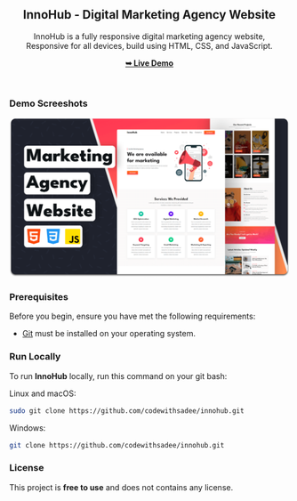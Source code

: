 <div align="center">
  
  

  <br />
  <br />

  <h2 align="center">InnoHub - Digital Marketing Agency Website</h2>

  InnoHub is a fully responsive digital marketing agency website, <br />Responsive for all devices, build using HTML, CSS, and JavaScript.

  <a href="https://codewithsadee.github.io/innohub/"><strong>➥ Live Demo</strong></a>

</div>

<br />

### Demo Screeshots

![InnoHub Desktop Demo](./readme-images/desktop.png "Desktop Demo")

### Prerequisites

Before you begin, ensure you have met the following requirements:

* [Git](https://git-scm.com/downloads "Download Git") must be installed on your operating system.

### Run Locally

To run **InnoHub** locally, run this command on your git bash:

Linux and macOS:

```bash
sudo git clone https://github.com/codewithsadee/innohub.git
```

Windows:

```bash
git clone https://github.com/codewithsadee/innohub.git
```

 

### License

This project is **free to use** and does not contains any license.
